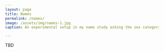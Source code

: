 ```yaml
---
layout: page
title: Names
permalink: /names/
image: /assets/img/names-1.jpg
caption: An experimental setup in my name study asking the sex category of a Chinese name.

---
```


TBD

